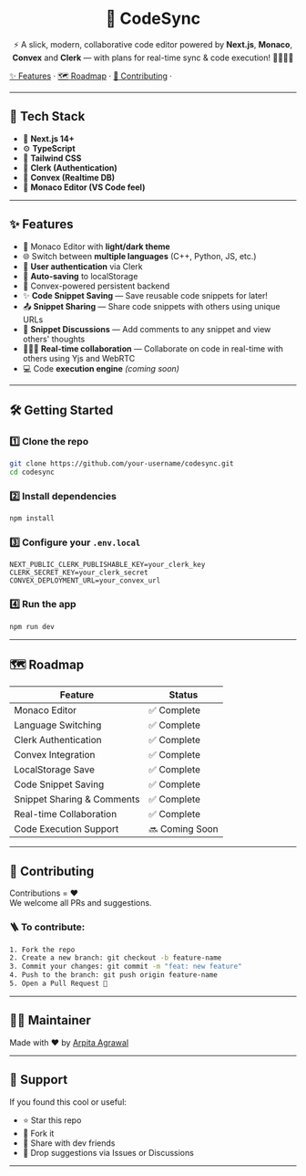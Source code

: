 <h1 align="center">
  🚀 CodeSync
</h1>

<p align="center">
  ⚡ A slick, modern, collaborative code editor powered by <strong>Next.js</strong>, <strong>Monaco</strong>, <strong>Convex</strong> and <strong>Clerk</strong> — with plans for real-time sync & code execution! 👨‍💻👩‍💻
</p>

<p align="center">
  
  <a href="#-features">✨ Features</a> ·
  <a href="#-Roadmap">🗺️ Roadmap</a> ·
  <a href="#-contributing">🤝 Contributing</a> ·
 
</p>

---

## 🧰 Tech Stack

- 🧪 **Next.js 14+**
- ⚙️ **TypeScript**
- 💨 **Tailwind CSS**
- 🔐 **Clerk (Authentication)**
- 🧠 **Convex (Realtime DB)**
- 🧱 **Monaco Editor (VS Code feel)**

---

## ✨ Features

- 🎨 Monaco Editor with **light/dark theme**
- 🌐 Switch between **multiple languages** (C++, Python, JS, etc.)
- 🔐 **User authentication** via Clerk
- 💾 **Auto-saving** to localStorage
- 🔄 Convex-powered persistent backend
- ✨ **Code Snippet Saving** — Save reusable code snippets for later!
- 📤 **Snippet Sharing** — Share code snippets with others using unique URLs
- 💬 **Snippet Discussions** — Add comments to any snippet and view others' thoughts
- 🧑‍🤝‍🧑 **Real-time collaboration** — Collaborate on code in real-time with others using Yjs and WebRTC
- 💻 Code **execution engine** *(coming soon)*


---

## 🛠️ Getting Started

### 1️⃣ Clone the repo

```bash
git clone https://github.com/your-username/codesync.git
cd codesync
```

### 2️⃣ Install dependencies

```bash
npm install
```

### 3️⃣ Configure your `.env.local`

```env
NEXT_PUBLIC_CLERK_PUBLISHABLE_KEY=your_clerk_key
CLERK_SECRET_KEY=your_clerk_secret
CONVEX_DEPLOYMENT_URL=your_convex_url
```

### 4️⃣ Run the app

```bash
npm run dev
```

---

## 🗺️ Roadmap

| Feature                        | Status     |
|-------------------------------|------------|
| Monaco Editor                 | ✅ Complete |
| Language Switching            | ✅ Complete |
| Clerk Authentication          | ✅ Complete |
| Convex Integration            | ✅ Complete |
| LocalStorage Save             | ✅ Complete |
| Code Snippet Saving           | ✅ Complete |
| Snippet Sharing & Comments    | ✅ Complete |
| Real-time Collaboration       | ✅ Complete |
| Code Execution Support        | 🔜 Coming Soon |

---

## 🤝 Contributing

Contributions = ❤️  
We welcome all PRs and suggestions.

### 🪜 To contribute:

```bash
1. Fork the repo
2. Create a new branch: git checkout -b feature-name
3. Commit your changes: git commit -m "feat: new feature"
4. Push to the branch: git push origin feature-name
5. Open a Pull Request 🎉
```

---

## 💁‍♀️ Maintainer

Made with ❤️ by [Arpita Agrawal](https://github.com/arpitaagrawal08)

---


## 🌟 Support

If you found this cool or useful:

- ⭐ Star this repo
- 🍴 Fork it
- 🧠 Share with dev friends
- 💬 Drop suggestions via Issues or Discussions

---

